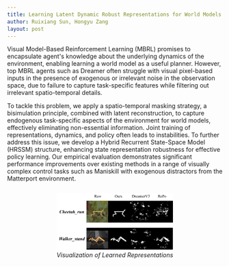 ```yaml
---
title: Learning Latent Dynamic Robust Representations for World Models
author: Ruixiang Sun, Hongyu Zang
layout: post
---
```

<div class="container">
	<p>Visual Model-Based Reinforcement Learning (MBRL) promises to encapsulate agent's knowledge about the underlying dynamics of the environment, enabling learning a world model as a useful planner. However, top MBRL agents such as Dreamer often struggle with visual pixel-based inputs in the presence of exogenous or irrelevant noise in the observation space, due to failure to capture task-specific features while filtering out irrelevant spatio-temporal details.</p>
	<p>To tackle this problem, we apply a spatio-temporal masking strategy, a bisimulation principle, combined with latent reconstruction, to capture endogenous task-specific aspects of the environment for world models, effectively eliminating non-essential information. Joint training of representations, dynamics, and policy often leads to instabilities. To further address this issue, we develop a Hybrid Recurrent State-Space Model (HRSSM) structure, enhancing state representation robustness for effective policy learning. Our empirical evaluation demonstrates significant performance improvements over existing methods in a range of visually complex control tasks such as Maniskill with exogenous distractors from the Matterport environment.</p>
</div>
<div style="float:none;border:solid 1px 000;margin:25px;text-align:center"><img src="/assets/images/research/ICML_2024.png" width="60%"><br><em>Visualization of Learned Representations</em></div>